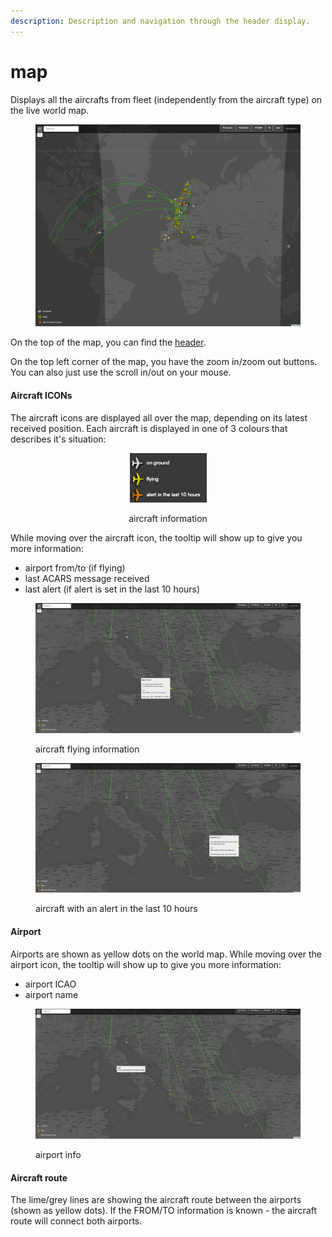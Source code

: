 ```yaml
---
description: Description and navigation through the header display.
---
```


# map

Displays all the aircrafts from fleet (independently from the aircraft type) on the live world map.

<figure><img src="../../../.gitbook/assets/Screenshot 2023-03-23 at 11.31.23.png" alt=""><figcaption></figcaption></figure>

On the top of the map, you can  find the [header](fleet-header.md).

On the top left corner of the map, you have the zoom in/zoom out buttons. You can also just use the scroll in/out on your mouse.&#x20;

#### Aircraft ICONs

The aircraft icons are displayed all over the map, depending on its latest received position. Each aircraft is displayed in one  of 3 colours that describes it's situation:&#x20;

<div align="center" data-full-width="true">

<figure><img src="../../../.gitbook/assets/map_ac.png" alt=""><figcaption><p>aircraft  information</p></figcaption></figure>

</div>

While moving over the aircraft icon, the tooltip will show up to give you more information:

* airport from/to (if flying)
* last ACARS message received
* last alert (if alert is set in the last 10 hours)

<div>

<figure><img src="../../../.gitbook/assets/Screenshot 2023-08-01 at 15.28.21.png" alt=""><figcaption><p>aircraft flying information</p></figcaption></figure>

 

<figure><img src="../../../.gitbook/assets/Screenshot 2023-08-01 at 15.29.33.png" alt=""><figcaption><p>aircraft with an alert in the last 10 hours</p></figcaption></figure>

</div>

#### Airport

Airports are shown as yellow dots on the world map. While moving over the airport icon, the tooltip will show up to give you more information:

* airport ICAO
* airport name

<figure><img src="../../../.gitbook/assets/Screenshot 2023-08-01 at 15.34.41.png" alt=""><figcaption><p>airport info</p></figcaption></figure>

#### Aircraft route

The lime/grey lines are showing the aircraft route between the airports (shown as yellow dots). If the FROM/TO information is known - the aircraft route will connect both airports.&#x20;
